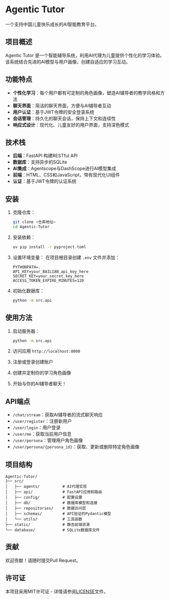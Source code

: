 # Agentic Tutor

一个支持中国儿童快乐成长的AI智能教育平台。

## 项目概述

Agentic Tutor 是一个智能辅导系统，利用AI代理为儿童提供个性化的学习体验。该系统结合先进的AI模型与用户画像，创建自适应的学习互动。

## 功能特点

- **个性化学习**：每个用户都有可定制的角色画像，塑造AI辅导者的教学风格和方法
- **聊天界面**：简洁的聊天界面，方便与AI辅导者互动
- **用户认证**：基于JWT令牌的安全登录系统
- **会话管理**：持久化的聊天会话，保持上下文和连续性
- **响应式设计**：现代化、儿童友好的用户界面，支持深色模式

## 技术栈

- **后端**：FastAPI 构建RESTful API
- **数据库**：支持异步的SQLite
- **AI集成**：Agentscope与DashScope进行AI模型集成
- **前端**：HTML、CSS和JavaScript，带有现代化UI组件
- **认证**：基于JWT令牌的认证系统

## 安装

1. 克隆仓库：

   ```bash
   git clone <仓库地址>
   cd Agentic-Tutor
   ```

2. 安装依赖：

   ```bash
   uv pip install -r pyproject.toml
   ```

3. 设置环境变量：
   在项目根目录创建 `.env` 文件并添加：

   ```
   PYTHONPATH=.
   API_KEY=your_BAILIAN_api_key_here
   SECRET_KEY=your_secret_key_here
   ACCESS_TOKEN_EXPIRE_MINUTES=120
   ```

4. 初始化数据库：

   ```bash
   python -m src.api
   ```

## 使用方法

1. 启动服务器：

   ```bash
   python -m src.api
   ```

2. 访问应用 `http://localhost:8000`

3. 注册或登录创建账户

4. 创建并定制你的学习角色画像

5. 开始与你的AI辅导者聊天！

## API端点

- `/chat/stream`：获取AI辅导者的流式聊天响应
- `/user/register`：注册新用户
- `/user/login`：用户登录
- `/user/me`：获取当前用户信息
- `/user/persona`：管理用户角色画像
- `/user/persona/{persona_id}`：获取、更新或删除特定角色画像

## 项目结构

```
Agentic-Tutor/
├── src/
│   ├── agents/          # AI代理实现
│   ├── api/             # FastAPI应用和路由
│   ├── config/          # 配置设置
│   ├── db/              # 数据库模型和连接
│   ├── repositories/    # 数据访问层
│   ├── schemas/         # API验证的Pydantic模型
│   └── utils/           # 工具函数
├── static/              # 静态前端资源
└── database/            # SQLite数据库文件
```

## 贡献

欢迎贡献！请随时提交Pull Request。

## 许可证

本项目采用MIT许可证 - 详情请参阅[LICENSE](LICENSE)文件。

